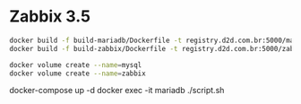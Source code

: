 # Zabbix 3.5


```bash
docker build -f build-mariadb/Dockerfile -t registry.d2d.com.br:5000/mariadb:1.0.0 .
docker build -f build-zabbix/Dockerfile -t registry.d2d.com.br:5000/zabbix:1.0.0 .
```

```bash
docker volume create --name=mysql
docker volume create --name=zabbix
```

docker-compose up -d
docker exec -it mariadb ./script.sh

